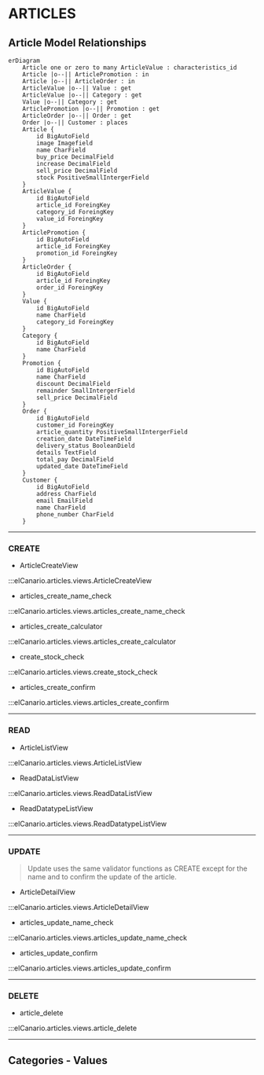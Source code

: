 # ARTICLES

## Article Model Relationships

``` mermaid
erDiagram 
    Article one or zero to many ArticleValue : characteristics_id
    Article |o--|| ArticlePromotion : in
    Article |o--|| ArticleOrder : in
    ArticleValue |o--|| Value : get
    ArticleValue |o--|| Category : get
    Value |o--|| Category : get
    ArticlePromotion |o--|| Promotion : get
    ArticleOrder |o--|| Order : get
    Order |o--|| Customer : places
    Article {
        id BigAutoField
        image Imagefield
        name CharField
        buy_price DecimalField
        increase DecimalField
        sell_price DecimalField
        stock PositiveSmallIntergerField
    }
    ArticleValue {
        id BigAutoField
        article_id ForeingKey
        category_id ForeingKey
        value_id ForeingKey
    }
    ArticlePromotion {
        id BigAutoField
        article_id ForeingKey
        promotion_id ForeingKey
    }
    ArticleOrder {
        id BigAutoField
        article_id ForeingKey
        order_id ForeingKey
    }
    Value {
        id BigAutoField
        name CharField
        category_id ForeingKey
    }
    Category {
        id BigAutoField
        name CharField
    }
    Promotion {
        id BigAutoField
        name CharField
        discount DecimalField
        remainder SmallIntergerField
        sell_price DecimalField
    }
    Order {
        id BigAutoField
        customer_id ForeingKey
        article_quantity PositiveSmallIntergerField
        creation_date DateTimeField
        delivery_status BooleanDield
        details TextField
        total_pay DecimalField
        updated_date DateTimeField
    }
    Customer {
        id BigAutoField
        address CharField
        email EmailField
        name CharField
        phone_number CharField
    }
```

---

### CREATE

- ArticleCreateView

:::elCanario.articles.views.ArticleCreateView

- articles_create_name_check

:::elCanario.articles.views.articles_create_name_check

- articles_create_calculator

:::elCanario.articles.views.articles_create_calculator

- create_stock_check

:::elCanario.articles.views.create_stock_check

- articles_create_confirm

:::elCanario.articles.views.articles_create_confirm

---

### READ

- ArticleListView

:::elCanario.articles.views.ArticleListView

- ReadDataListView

:::elCanario.articles.views.ReadDataListView

- ReadDatatypeListView

:::elCanario.articles.views.ReadDatatypeListView

---

### UPDATE

> Update uses the same validator functions as CREATE except for the name and to confirm the update of the article.

- ArticleDetailView

:::elCanario.articles.views.ArticleDetailView

- articles_update_name_check

:::elCanario.articles.views.articles_update_name_check

- articles_update_confirm

:::elCanario.articles.views.articles_update_confirm

---

### DELETE

- article_delete

:::elCanario.articles.views.article_delete

---

## Categories - Values

